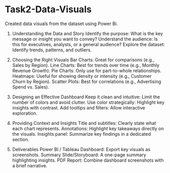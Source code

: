 # Task2-Data-Visuals
Created data visuals from the dataset using Power Bi.

1. Understanding the Data and Story
Identify the purpose: What is the key message or insight you want to convey?
Understand the audience: Is this for executives, analysts, or a general audience?
Explore the dataset: Identify trends, patterns, and outliers.

2. Choosing the Right Visuals
Bar Charts: Great for comparisons (e.g., Sales by Region).
Line Charts: Best for trends over time (e.g., Monthly Revenue Growth).
Pie Charts: Only use for part-to-whole relationships.
Heatmaps: Useful for showing density or intensity (e.g., Customer Churn by Region).
Scatter Plots: Best for correlations (e.g., Advertising Spend vs. Sales).

3. Designing an Effective Dashboard
Keep it clean and intuitive: Limit the number of colors and avoid clutter.
Use color strategically: Highlight key insights with contrast.
Add tooltips and filters: Allow interactive exploration.

4. Providing Context and Insights
Title and subtitles: Clearly state what each chart represents.
Annotations: Highlight key takeaways directly on the visuals.
Insights panel: Summarize key findings in a dedicated section.

5. Deliverables
Power BI / Tableau Dashboard: Export key visuals as screenshots.
Summary Slide/Storyboard: A one-page summary highlighting insights.
PDF Report: Combine dashboard screenshots with a brief narrative.
